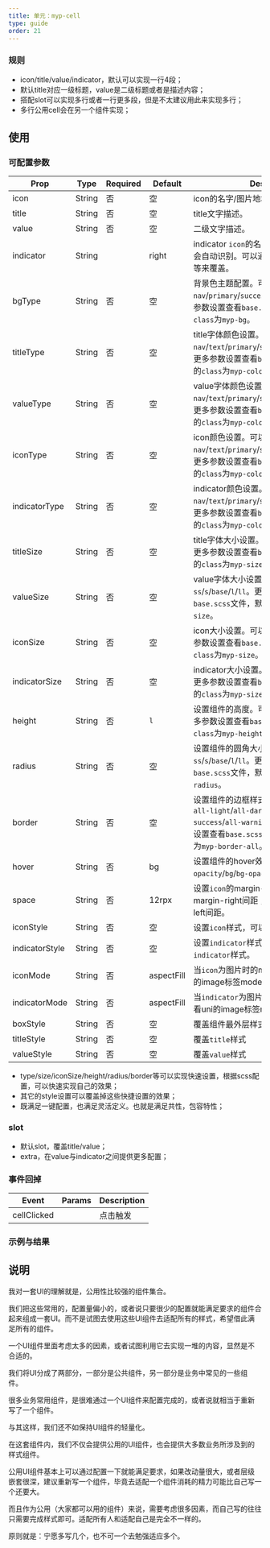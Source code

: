 ```yaml
---
title: 单元：myp-cell
type: guide
order: 21
---
```


### 规则

- icon/title/value/indicator，默认可以实现一行4段；
- 默认title对应一级标题，value是二级标题或者是描述内容；
- 搭配slot可以实现多行或者一行更多段，但是不太建议用此来实现多行；
- 多行公用cell会在另一个组件实现；

## 使用

### 可配置参数

| Prop | Type | Required | Default | Description |
|-------------|------------|--------|--------|-----|
| icon | String | 否 | 空 | icon的名字/图片地址，图片会自动识别。 |
| title | String | 否 | 空 | title文字描述。 |
| value | String | 否 | 空 | 二级文字描述。 |
| indicator | String |  | right | indicator `icon`的名字，或者图片地址。图片会自动识别。可以通过indicator为空字符串等来覆盖。 |
| bgType | String | 否 | 空 | 背景色主题配置。可以取`nav`/`primary`/`success`/`warning`/`error`。更多参数设置查看`base.scss`文件，默认对应的`class`为`myp-bg`。 |
| titleType | String | 否 | 空 | title字体颜色设置。可以取`nav`/`text`/`primary`/`success`/`warning`/`error`。更多参数设置查看`base.scss`文件，默认对应的`class`为`myp-color`。 |
| valueType | String | 否 | 空 | value字体颜色设置。可以取`nav`/`text`/`primary`/`success`/`warning`/`error`。更多参数设置查看`base.scss`文件，默认对应的`class`为`myp-color`。|
| iconType | String | 否 | 空 | icon颜色设置。可以取`nav`/`text`/`primary`/`success`/`warning`/`error`。更多参数设置查看`base.scss`文件，默认对应的`class`为`myp-color`。|
| indicatorType | String | 否 | 空 | indicator颜色设置。可以取`nav`/`text`/`primary`/`success`/`warning`/`error`。更多参数设置查看`base.scss`文件，默认对应的`class`为`myp-color`。|
| titleSize | String | 否 | 空 | title字体大小设置。可以取`ss`/`s`/`base`/`l`/`ll`。更多参数设置查看`base.scss`文件，默认对应的`class`为`myp-size`。|
| valueSize | String | 否 | 空 | value字体大小设置。可以取`ss`/`s`/`base`/`l`/`ll`。更多参数设置查看`base.scss`文件，默认对应的`class`为`myp-size`。|
| iconSize | String | 否 | 空 | icon大小设置。可以取`ss`/`s`/`base`/`l`/`ll`。更多参数设置查看`base.scss`文件，默认对应的`class`为`myp-size`。|
| indicatorSize | String | 否 | 空 | indicator大小设置。可以取`ss`/`s`/`base`/`l`/`ll`。更多参数设置查看`base.scss`文件，默认对应的`class`为`myp-size`。 |
| height | String | 否 | `l` | 设置组件的高度。可以取`ss`/`s`/`base`/`l`/`ll`。更多参数设置查看`base.scss`文件，默认对应的`class`为`myp-height`。
| radius | String | 否 | 空 | 设置组件的圆角大小。可以取`ss`/`s`/`base`/`l`/`ll`。更多参数设置查看`base.scss`文件，默认对应的`class`为`myp-radius`。|
| border | String | 否 | 空 | 设置组件的边框样式。边框设置。可以取`all-light`/`all-dark`/`all-primary`/`all-success`/`all-warning`/`all-error`。更多参数设置查看`base.scss`文件，默认对应的`class`为`myp-border-all`。|
| hover | String | 否 | bg | 设置组件的hover效果，可以取`opacity`/`bg`/`bg-opacity`。|
| space | String | 否 | 12rpx | 设置`icon`的margin-right间距，`title`的margin-right间距 ，`indicator`的margin-left间距。|
| iconStyle | String | 否 | 空 | 设置`icon`样式，可以覆盖之前`icon`样式。|
| indicatorStyle | String | 否 | 空 | 设置`indicator`样式，可以覆盖之前`indicator`样式。|
| iconMode | String | 否 | aspectFill | 当`icon`为图片时的mode，更多参数查看uni的image标签mode属性。|
| indicatorMode | String | 否 | aspectFill | 当`indicator`为图片时的mode，更多参数查看uni的image标签mode属性。 |
| boxStyle | String | 否 | 空 | 覆盖组件最外层样式。 |
| titleStyle | String | 否 | 空 | 覆盖`title`样式 |
| valueStyle | String | 否 | 空 | 覆盖`value`样式 |

- type/size/iconSize/height/radius/border等可以实现快速设置，根据scss配置，可以快速实现自己的效果；
- 其它的style设置可以覆盖掉这些快捷设置的效果；
- 既满足一键配置，也满足灵活定义。也就是满足共性，包容特性；

### slot

- 默认slot，覆盖title/value；
- extra，在value与indicator之间提供更多配置；

### 事件回掉
| Event     | Params   | Description  |
|--------|--------|-----|
| cellClicked | | 点击触发 |

### 示例与结果

## 说明
我对一套UI的理解就是，公用性比较强的组件集合。

我们把这些常用的，配置量偏小的，或者说只要很少的配置就能满足要求的组件合起来组成一套UI。而不是试图去使用这些UI组件去适配所有的样式，希望借此满足所有的组件。

一个UI组件里面考虑太多的因素，或者试图利用它去实现一堆的内容，显然是不合适的。

我们将UI分成了两部分，一部分是公共组件，另一部分是业务中常见的一些组件。

很多业务常用组件，是很难通过一个UI组件来配置完成的，或者说就相当于重新写了一个组件。

与其这样，我们还不如保持UI组件的轻量化。

在这套组件内，我们不仅会提供公用的UI组件，也会提供大多数业务所涉及到的样式组件。

公用UI组件基本上可以通过配置一下就能满足要求，如果改动量很大，或者层级嵌套很深，建议重新写一个组件，毕竟去适配一个组件消耗的精力可能比自己写一个还要大。

而且作为公用（大家都可以用的组件）来说，需要考虑很多因素，而自己写的往往只需要完成样式即可。适配所有人和适配自己是完全不一样的。

原则就是：宁愿多写几个，也不可一个去勉强适应多个。

